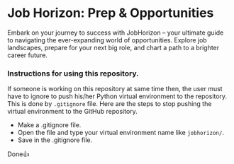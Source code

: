 # Job Horizon: Prep & Opportunities
Embark on your journey to success with JobHorizon – your ultimate guide to navigating the ever-expanding world of opportunities. Explore job landscapes, prepare for your next big role, and chart a path to a brighter career future.

### Instructions for using this repository. 
If someone is working on this repository at same time then, the user must have to ignore to push his/her Python virtual environment to the repository. This is done by `.gitignore` file. 
Here are the steps to stop pushing the virtual environment to the GitHub repository.
- Make a .gitignore file.
- Open the file and type your virtual environment name like `jobhorizon/`.
- Save in the .gitignore file.

Done👍

